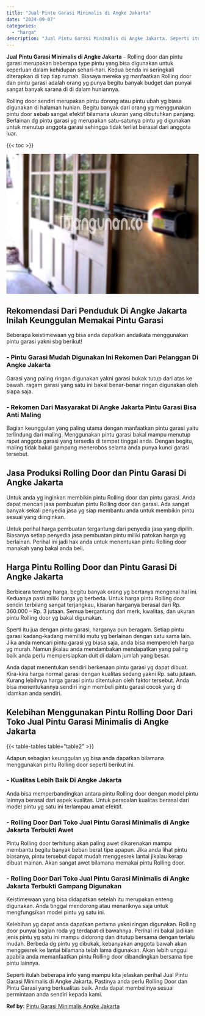 ```yaml
---
title: "Jual Pintu Garasi Minimalis di Angke Jakarta"
date: "2024-09-07"
categories: 
  - "harga"
description: "Jual Pintu Garasi Minimalis di Angke Jakarta. Seperti itulah beberapa info yang mampu kita jelaskan perihal Jual Pintu Garasi Minimalis di Angke Jakarta. Pas..."
---
```


**Jual Pintu Garasi Minimalis di Angke Jakarta** – Rolling door dan pintu garasi merupakan beberapa type pintu yang bisa digunakan untuk keperluan dalam kehidupan sehari-hari. Kedua benda ini seringkali diterapkan di tiap tiap rumah. Biasaya mereka yg manfaatkan Rolling door dan pintu garasi adalah orang yg punya begitu banyak budget dan punyai sangat banyak sarana di di dalam huniannya.

Rolling door sendiri merupakan pintu dorong atau pintu ubah yg biasa digunakan di halaman hunian. Begitu banyak dari orang yg menggunakan pintu door sebab sangat efektif bilamana ukuran yang dibutuhkan panjang. Berlainan dg pintu garasi yg merupakan satu-satunya pintu yg digunakan untuk menutup anggota garasi sehingga tidak terliat berasal dari anggota luar.

{{< toc >}}

![Jual Pintu Garasi Minimalis di Angke Jakarta](/images/pintu-garasi-04.png)

## Rekomendasi Dari Penduduk Di Angke Jakarta Inilah Keunggulan Memakai Pintu Garasi

Beberapa keistimewaan yg bisa anda dapatkan andaikata menggunakan pintu garasi yakni sbg berikut!

### \- Pintu Garasi Mudah Digunakan Ini Rekomen Dari Pelanggan Di Angke Jakarta

Garasi yang paling ringan digunakan yakni garasi bukak tutup dari atas ke bawah. ragam garasi yang satu ini bakal benar-benar ringan digunakan oleh siapa saja.

### \- Rekomen Dari Masyarakat Di Angke Jakarta Pintu Garasi Bisa Anti Maling

Bagian keunggulan yang paling utama dengan manfaatkan pintu garasi yaitu terlindung dari maling. Menggunakan pintu garasi bakal mampu menutup rapat anggota garasi yang tersedia di tempat tinggal anda. Dengan begitu, maling tidak bakal gampang menerobos selama anda punya kunci garasi tersebut.

## Jasa Produksi Rolling Door dan Pintu Garasi Di Angke Jakarta

Untuk anda yg inginkan membikin pintu Rolling door dan pintu garasi. Anda dapat mencari jasa pembuatan pintu Rolling door dan garasi. Ada sangat banyak sekali penyedia jasa yg siap membantu anda untuk membikin pintu sesuai yang diinginkan.

Untuk perihal harga pembuatan tergantung dari penyedia jasa yang dipilih. Biasanya setiap penyedia jasa pembuatan pintu miliki patokan harga yg berlainan. Perihal ini jadi hak anda untuk menentukan pintu Rolling door manakah yang bakal anda beli.

## Harga Pintu Rolling Door dan Pintu Garasi Di Angke Jakarta

Berbicara tentang harga, begitu banyak orang yg bertanya mengenai hal ini. Keduanya pasti miliki harga yg berbeda. Untuk harga pintu Rolling door sendiri terbilang sangat terjangkau, kisaran harganya berasal dari Rp. 360.000 – Rp. 3 jutaan. Semua bergantung dari merk, kwalitas, dan ukuran pintu Rolling door yg bakal digunakan.

Sperti itu jua dengan pintu garasi, harganya pun beragam. Setiap pintu garasi kadang-kadang memiliki mutu yg berlainan dengan satu sama lain. Jika anda mencari pintu garasi yg biasa saja, anda bisa memperoleh harga yg murah. Namun jikalau anda mendambakan mendapatkan yang paling baik anda perlu mempersiapkan duit di dalam jumlah yang besar.

Anda dapat menentukan sendiri berkenaan pintu garasi yg dapat dibuat. Kira-kira harga normal garasi dengan kualitas sedang yakni Rp. satu jutaan. Kurang lebihnya harga garasi pintu ditentukan oleh faktor tersebut. Anda bisa menentukannya sendiri ingin membeli pintu garasi cocok yang di idamkan anda sendiri.

## Kelebihan Menggunakan Pintu Rolling Door Dari Toko Jual Pintu Garasi Minimalis di Angke Jakarta

{{< table-tables table="table2" >}}

Adapun sebagian keunggulan yg bisa anda dapatkan bilamana menggunakan pintu Rolling door seperti berikut ini.

### \- Kualitas Lebih Baik Di Angke Jakarta

Anda bisa memperbandingkan antara pintu Rolling door dengan model pintu lainnya berasal dari aspek kualitas. Untuk persoalan kualitas berasal dari model pintu yg satu ini terlampau amat efektif.

### \- Rolling Door Dari Toko Jual Pintu Garasi Minimalis di Angke Jakarta Terbukti Awet

Pintu Rolling door terhitung akan paling awet dikarenakan mampu membantu begitu banyak beban berat tipe apapun. Jika anda lihat pintu biasanya, pintu tersebut dapat mudah menggesrek lantai jikalau kerap dibuat mainan. Akan sangat awet bilamana memakai pintu Rolling door.

### \- Rolling Door Dari Toko Jual Pintu Garasi Minimalis di Angke Jakarta Terbukti Gampang Digunakan

Keistimewaan yang bisa didapatkan setelah itu merupakan enteng digunakan. Anda tinggal mendorong atau menariknya saja untuk mengfungsikan model pintu yg satu ini.

Kelebihan yg dapat anda dapatkan pertama yakni ringan digunakan. Rolling door punyai bagian roda yg terdapat di bawahnya. Perihal ini bakal jadikan jenis pintu yg satu ini mampu didorong dan ditutup bersama dengan terlalu mudah. Berbeda dg pintu yg dibukak, kebanyakan anggota bawah akan menggesrek ke lantai bilamana telah lama digunakan. Akan lebih unggul apabila anda memanfaatkan pintu Rolling door dibandingkan bersama tipe pintu lainnya.

Seperti itulah beberapa info yang mampu kita jelaskan perihal Jual Pintu Garasi Minimalis di Angke Jakarta. Pastinya anda perlu Rolling Door dan Pintu Garasi yang berkualitas baik. Anda dapat membelinya sesuai permintaan anda sendiri kepada kami.

**Ref by:** [Pintu Garasi Minimalis Angke Jakarta](https://id.wikipedia.org/wiki/Pintu)
